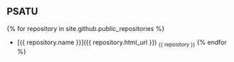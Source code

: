 ## PSATU

{% for repository in site.github.public_repositories %}
  * [{{ repository.name }}]({{ repository.html_url }}) <sub>{{ repository }}</sub>
{% endfor %}
